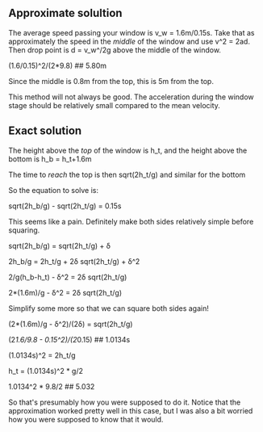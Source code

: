 ## Approximate solultion

The average speed passing your window is v_w = 1.6m/0.15s. Take that as approximately the speed in the _middle_ of the window and use v^2 = 2ad. Then drop point is d = v_w^/2g above the middle of the window.

(1.6/0.15)^2/(2*9.8) ## 5.80m

Since the middle is 0.8m from the top, this is 5m from the top.

This method will not always be good. The acceleration during the window stage should be relatively small compared to the mean velocity.

## Exact solution

The height above the _top_ of the window is h_t, and the height above the bottom is h_b = h_t+1.6m

The time to _reach_ the top is then sqrt(2h_t/g) and similar for the bottom

So the equation to solve is:

sqrt(2h_b/g) - sqrt(2h_t/g) = 0.15s

This seems like a pain. Definitely make both sides relatively simple before squaring.

sqrt(2h_b/g) = sqrt(2h_t/g) + δ

2h_b/g = 2h_t/g + 2δ sqrt(2h_t/g) + δ^2

2/g(h_b-h_t) - δ^2 =  2δ sqrt(2h_t/g)

2*(1.6m)/g - δ^2 = 2δ sqrt(2h_t/g)

Simplify some more so that we can square both sides again!

(2*(1.6m)/g - δ^2)/(2δ) = sqrt(2h_t/g)

(2*1.6/9.8 - 0.15^2)/(2*0.15) ## 1.0134s

(1.0134s)^2 = 2h_t/g

h_t = (1.0134s)^2 * g/2 

1.0134^2 * 9.8/2 ## 5.032

So that's presumably how you were supposed to do it. Notice that the approximation worked pretty well in this case, but I was also a bit worried how you were supposed to know that it would.




